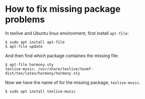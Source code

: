 # How to fix missing package problems

In texlive and Ubuntu linux environment, first install `apt-file`:
```
$ sudo apt install apt-file
$ apt-file update
```
And then find which package containes the missing file:
```
$ apt-file harmony.sty
texlive-music: /usr/share/texlive/texmf-dist/tex/latex/harmony/harmony.sty
```
Now we have the name of for the missing package, `texlive-music`.
```
$ sudo apt install texlive-music
```

